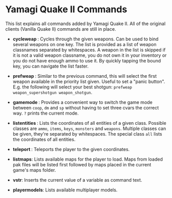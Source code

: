 # Yamagi Quake II Commands

This list explains all commands added by Yamagi Quake II. All of the
original clients (Vanilla Quake II) commands are still in place.


* **cycleweap <weapons>**: Cycles through the given weapons. Can be used
  to bind several weapons on one key. The list is provided as a list of
  weapon classnames separated by whitespaces. A weapon in the list is
  skipped if it is not a valid weapon classname, you do not own it in
  your inventory or you do not have enough ammo to use it.
  By quickly tapping the bound key, you can navigate the list faster.

* **prefweap <weapons>**: Similar to the previous command, this will
  select the first weapon available in the priority list given. Useful
  to set a "panic button". E.g. the following will select your best
  shotgun: `prefweap weapon_supershotgun weapon_shotgun`.

* **gamemode <mode>**: Provides a convenient way to switch the game mode
  between `coop`, `dm` and `sp` without having to set three cvars the
  correct way. `?` prints the current mode.

* **listentities <class>**: Lists the coordinates of all entities of a
  given class.  Possible classes are `ammo`, `items`, `keys`, `monsters`
  and `weapons`. Multiple classes can be given, they're separated by
  whitespaces. The special class `all` lists the coordinates of all
  entities.

* **teleport <x y z>**: Teleports the player to the given coordinates.

* **listmaps**: Lists available maps for the player to load. Maps from
  loaded pak files will be listed first followed by maps placed in 
  the current game's maps folder.

* **vstr**: Inserts the current value of a variable as command text.

* **playermodels**: Lists available multiplayer models.
